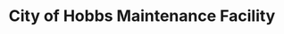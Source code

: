 ---
title: "City of Hobbs Maintenance Facility"
url: /hobbs/city-of-hobbs-maintenance-facility/
shop: shop
---